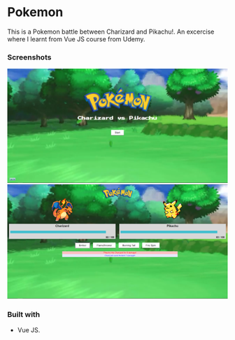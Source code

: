# Pokemon

This is a Pokemon battle between Charizard and Pikachu!. An excercise where I learnt from Vue JS course from Udemy.

### Screenshots

![Screenshot 1](https://github.com/yazidrahimi7/Pokemon/blob/master/images/1.PNG)
![Screenshot 1](https://github.com/yazidrahimi7/Pokemon/blob/master/images/2.PNG)

### Built with

- Vue JS.
